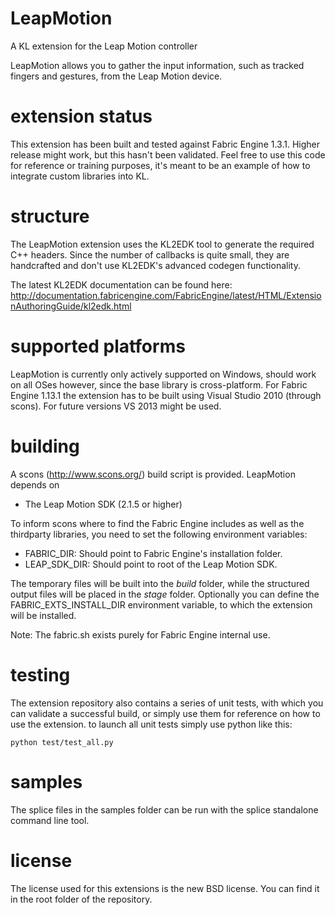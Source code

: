 LeapMotion
===========
A KL extension for the Leap Motion controller

LeapMotion allows you to gather the input information, such as tracked fingers and gestures, from the Leap Motion device.

extension status
================

This extension has been built and tested against Fabric Engine 1.3.1. Higher release might work, but this hasn't been validated. Feel free to use this code for reference or training purposes, it's meant to be an example of how to integrate custom libraries into KL.

structure
=========

The LeapMotion extension uses the KL2EDK tool to generate the required C++ headers. Since the number of callbacks is quite small, they are handcrafted and don't use KL2EDK's advanced codegen functionality.

The latest KL2EDK documentation can be found here: http://documentation.fabricengine.com/FabricEngine/latest/HTML/ExtensionAuthoringGuide/kl2edk.html

supported platforms
===================

LeapMotion is currently only actively supported on Windows, should work on all OSes however, since the base library is cross-platform.
For Fabric Engine 1.13.1 the extension has to be built using Visual Studio 2010 (through scons). For future versions VS 2013 might be used.

building
========

A scons (http://www.scons.org/) build script is provided. LeapMotion depends on
* The Leap Motion SDK (2.1.5 or higher)

To inform scons where to find the Fabric Engine includes as well as the thirdparty libraries, you need to set the following environment variables:

* FABRIC_DIR: Should point to Fabric Engine's installation folder.
* LEAP_SDK_DIR: Should point to root of the Leap Motion SDK.

The temporary files will be built into the *build* folder, while the structured output files will be placed in the *stage* folder. Optionally you can define the FABRIC_EXTS_INSTALL_DIR environment variable, to which the extension will be installed.

Note: The fabric.sh exists purely for Fabric Engine internal use.

testing
=======

The extension repository also contains a series of unit tests, with which you can validate a successful build, or simply use them for reference on how to use the extension. to launch all unit tests simply use python like this:

    python test/test_all.py

samples
=======

The splice files in the samples folder can be run with the splice standalone command line tool.

license
==========

The license used for this extensions is the new BSD license. You can find it in the root folder of the repository.
